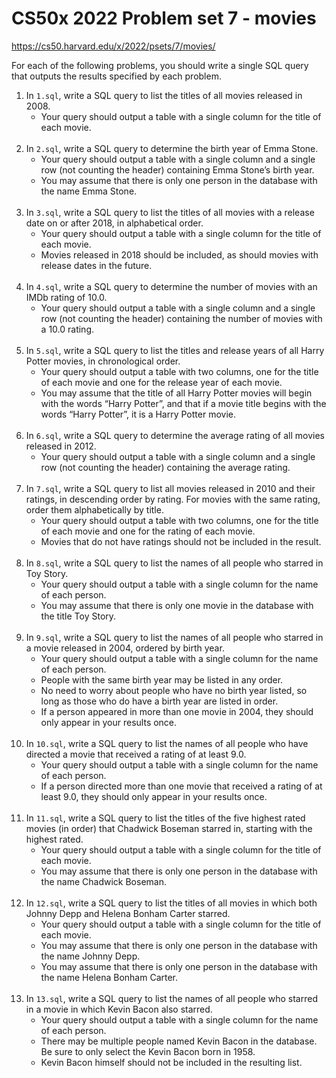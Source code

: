 <h1>CS50x 2022 Problem set 7 - movies</h1>

https://cs50.harvard.edu/x/2022/psets/7/movies/

For each of the following problems, you should write a single SQL query that outputs the results specified by each problem.

<ol>
  <li>In <code class="language-plaintext highlighter-rouge">1.sql</code>, write a SQL query to list the titles of all movies released in 2008.
    <ul class="fa-ul">
      <li data-marker="*"><span class="fa-li"><i class="fas fa-square"></i></span>Your query should output a table with a single column for the title of each movie.</li>
    </ul>
  </li><br>
  <li>In <code class="language-plaintext highlighter-rouge">2.sql</code>, write a SQL query to determine the birth year of Emma Stone.
    <ul class="fa-ul">
      <li data-marker="*"><span class="fa-li"><i class="fas fa-square"></i></span>Your query should output a table with a single column and a single row (not counting the header) containing Emma Stone’s birth year.</li>
      <li data-marker="*"><span class="fa-li"><i class="fas fa-square"></i></span>You may assume that there is only one person in the database with the name Emma Stone.</li>
    </ul>
  </li><br>
  <li>In <code class="language-plaintext highlighter-rouge">3.sql</code>, write a SQL query to list the titles of all movies with a release date on or after 2018, in alphabetical order.
    <ul class="fa-ul">
      <li data-marker="*"><span class="fa-li"><i class="fas fa-square"></i></span>Your query should output a table with a single column for the title of each movie.</li>
      <li data-marker="*"><span class="fa-li"><i class="fas fa-square"></i></span>Movies released in 2018 should be included, as should movies with release dates in the future.</li>
    </ul>
  </li><br>
  <li>In <code class="language-plaintext highlighter-rouge">4.sql</code>, write a SQL query to determine the number of movies with an IMDb rating of 10.0.
    <ul class="fa-ul">
      <li data-marker="*"><span class="fa-li"><i class="fas fa-square"></i></span>Your query should output a table with a single column and a single row (not counting the header) containing the number of movies with a 10.0 rating.</li>
    </ul>
  </li><br>
  <li>In <code class="language-plaintext highlighter-rouge">5.sql</code>, write a SQL query to list the titles and release years of all Harry Potter movies, in chronological order.
    <ul class="fa-ul">
      <li data-marker="*"><span class="fa-li"><i class="fas fa-square"></i></span>Your query should output a table with two columns, one for the title of each movie and one for the release year of each movie.</li>
      <li data-marker="*"><span class="fa-li"><i class="fas fa-square"></i></span>You may assume that the title of all Harry Potter movies will begin with the words “Harry Potter”, and that if a movie title begins with the words “Harry Potter”, it is a Harry Potter movie.</li>
    </ul>
  </li><br>
  <li>In <code class="language-plaintext highlighter-rouge">6.sql</code>, write a SQL query to determine the average rating of all movies released in 2012.
    <ul class="fa-ul">
      <li data-marker="*"><span class="fa-li"><i class="fas fa-square"></i></span>Your query should output a table with a single column and a single row (not counting the header) containing the average rating.</li>
    </ul>
  </li><br>
  <li>In <code class="language-plaintext highlighter-rouge">7.sql</code>, write a SQL query to list all movies released in 2010 and their ratings, in descending order by rating. For movies with the same rating, order them alphabetically by title.
    <ul class="fa-ul">
      <li data-marker="*"><span class="fa-li"><i class="fas fa-square"></i></span>Your query should output a table with two columns, one for the title of each movie and one for the rating of each movie.</li>
      <li data-marker="*"><span class="fa-li"><i class="fas fa-square"></i></span>Movies that do not have ratings should not be included in the result.</li>
    </ul>
  </li><br>
  <li>In <code class="language-plaintext highlighter-rouge">8.sql</code>, write a SQL query to list the names of all people who starred in Toy Story.
    <ul class="fa-ul">
      <li data-marker="*"><span class="fa-li"><i class="fas fa-square"></i></span>Your query should output a table with a single column for the name of each person.</li>
      <li data-marker="*"><span class="fa-li"><i class="fas fa-square"></i></span>You may assume that there is only one movie in the database with the title Toy Story.</li>
    </ul>
  </li><br>
  <li>In <code class="language-plaintext highlighter-rouge">9.sql</code>, write a SQL query to list the names of all people who starred in a movie released in 2004, ordered by birth year.
    <ul class="fa-ul">
      <li data-marker="*"><span class="fa-li"><i class="fas fa-square"></i></span>Your query should output a table with a single column for the name of each person.</li>
      <li data-marker="*"><span class="fa-li"><i class="fas fa-square"></i></span>People with the same birth year may be listed in any order.</li>
      <li data-marker="*"><span class="fa-li"><i class="fas fa-square"></i></span>No need to worry about people who have no birth year listed, so long as those who do have a birth year are listed in order.</li>
      <li data-marker="*"><span class="fa-li"><i class="fas fa-square"></i></span>If a person appeared in more than one movie in 2004, they should only appear in your results once.</li>
    </ul>
  </li><br>
  <li>In <code class="language-plaintext highlighter-rouge">10.sql</code>, write a SQL query to list the names of all people who have directed a movie that received a rating of at least 9.0.
    <ul class="fa-ul">
      <li data-marker="*"><span class="fa-li"><i class="fas fa-square"></i></span>Your query should output a table with a single column for the name of each person.</li>
      <li data-marker="*"><span class="fa-li"><i class="fas fa-square"></i></span>If a person directed more than one movie that received a rating of at least 9.0, they should only appear in your results once.</li>
    </ul>
  </li><br>
  <li>In <code class="language-plaintext highlighter-rouge">11.sql</code>, write a SQL query to list the titles of the five highest rated movies (in order) that Chadwick Boseman starred in, starting with the highest rated.
    <ul class="fa-ul">
      <li data-marker="*"><span class="fa-li"><i class="fas fa-square"></i></span>Your query should output a table with a single column for the title of each movie.</li>
      <li data-marker="*"><span class="fa-li"><i class="fas fa-square"></i></span>You may assume that there is only one person in the database with the name Chadwick Boseman.</li>
    </ul>
  </li><br>
  <li>In <code class="language-plaintext highlighter-rouge">12.sql</code>, write a SQL query to list the titles of all movies in which both Johnny Depp and Helena Bonham Carter starred.
    <ul class="fa-ul">
      <li data-marker="*"><span class="fa-li"><i class="fas fa-square"></i></span>Your query should output a table with a single column for the title of each movie.</li>
      <li data-marker="*"><span class="fa-li"><i class="fas fa-square"></i></span>You may assume that there is only one person in the database with the name Johnny Depp.</li>
      <li data-marker="*"><span class="fa-li"><i class="fas fa-square"></i></span>You may assume that there is only one person in the database with the name Helena Bonham Carter.</li>
    </ul>
  </li><br>
  <li>In <code class="language-plaintext highlighter-rouge">13.sql</code>, write a SQL query to list the names of all people who starred in a movie in which Kevin Bacon also starred.
    <ul class="fa-ul">
      <li data-marker="*"><span class="fa-li"><i class="fas fa-square"></i></span>Your query should output a table with a single column for the name of each person.</li>
      <li data-marker="*"><span class="fa-li"><i class="fas fa-square"></i></span>There may be multiple people named Kevin Bacon in the database. Be sure to only select the Kevin Bacon born in 1958.</li>
      <li data-marker="*"><span class="fa-li"><i class="fas fa-square"></i></span>Kevin Bacon himself should not be included in the resulting list.</li>
    </ul>
  </li>
</ol>
